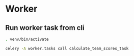 # Worker

## Run worker task from cli

```bash
. venv/bin/activate

celery -A worker.tasks call calculate_team_scores_task
```
